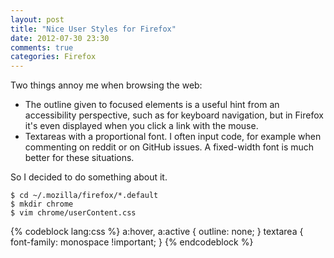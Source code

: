 ```yaml
---
layout: post
title: "Nice User Styles for Firefox"
date: 2012-07-30 23:30
comments: true
categories: Firefox
---
```


Two things annoy me when browsing the web:

* The outline given to focused elements is a useful hint from an
  accessibility perspective, such as for keyboard navigation, but in
  Firefox it's even displayed when you click a link with the mouse.
* Textareas with a proportional font.  I often input code, for example when
  commenting on reddit or on GitHub issues.  A fixed-width font is much
  better for these situations.

So I decided to do something about it.

<!-- more -->

    $ cd ~/.mozilla/firefox/*.default
    $ mkdir chrome
    $ vim chrome/userContent.css

{% codeblock lang:css %}
a:hover, a:active { outline: none; }
textarea { font-family: monospace !important; }
{% endcodeblock %}
